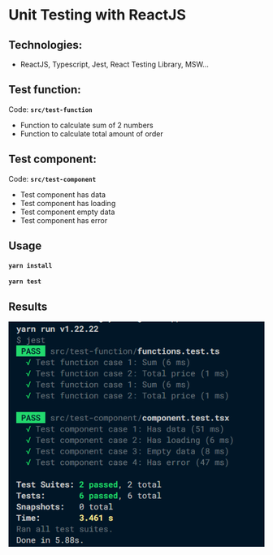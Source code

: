# Unit Testing with ReactJS

## Technologies:

- ReactJS, Typescript, Jest, React Testing Library, MSW...

## Test function:

Code: **`src/test-function`**

- Function to calculate sum of 2 numbers
- Function to calculate total amount of order

## Test component:

Code: **`src/test-component`**

- Test component has data
- Test component has loading
- Test component empty data
- Test component has error

## Usage

**`yarn install`**

**`yarn test`**

## Results

![Test results](/public/results.png 'Test results')
